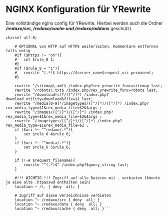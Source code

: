 # NGINX Konfiguration für YRewrite

Eine vollständige nginx config für YRewrite. Hierbei werden auch die Ordner ***/redaxo/src, /redaxo/cache und /redaxo/addons*** geschützt.


	charset utf-8;

		# OPTIONAL von HTTP auf HTTPS weiterleiten, Kommentare entfernen falls nötig
		#if ($https !~ "on"){
		#	set $rule_8 1;
		#}
		#if ($rule_8 = "1"){
		#	rewrite ^(.*)$ https://$server_name$request_uri permanent;
		#}

		rewrite ^/sitemap\.xml$ /index.php?rex_yrewrite_func=sitemap last;
		rewrite ^/robots\.txt$ /index.php?rex_yrewrite_func=robots last;
		rewrite ^/download[s]?/([^/]*) /index.php?download_utility=download&file=$1 last;
		rewrite ^/media[0-9]*/imagetypes/([^/]*)/([^/]*) /index.php?rex_media_type=$1&rex_media_file=$2&$args ;
		rewrite ^/images/([^/]*)/([^/]*) /index.php?rex_media_type=$1&rex_media_file=$2&$args ;
		rewrite ^/imagetypes/([^/]*)/([^/]*) /index.php?rex_media_type=$1&rex_media_file=$2 ;
		if ($uri !~ "^redaxo/.*"){
			set $rule_6 4$rule_6;
		}
		if ($uri !~ "^media/.*"){
			set $rule_6 5$rule_6;
		}

		if (!-e $request_filename){
			rewrite "^(.*)$" /index.php?$query_string last;
		}

		#!!! WICHTIG !!! Zugriff auf alle Dateien mit . verbieten (könnte ja eine alte .htpasswd enthalten sein)
		location ~ /\. { deny  all; }

		# Zugriff auf diese Verzeichnisse verbieten
		location ^~ /redaxo/src { deny  all; }
		location ^~ /redaxo/data { deny  all; }
		location ^~ /redaxo/cache { deny  all; }```

